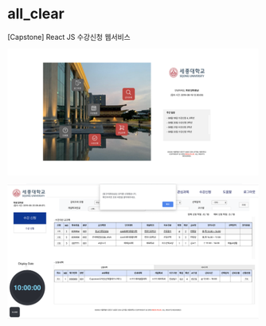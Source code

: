 # all_clear
[Capstone] React JS 수강신청 웹서비스


![실행1](./screenshot/example1.png)


![실행2](./screenshot/example2.png)
